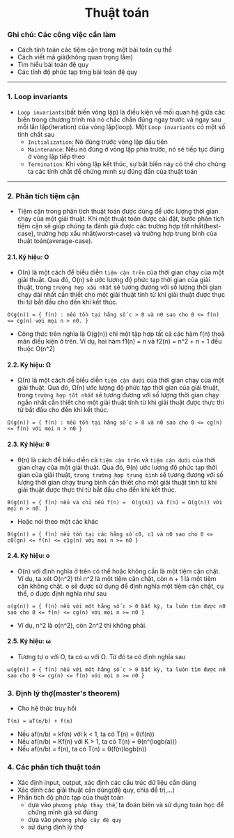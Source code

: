 <h1 align="center">Thuật toán</h1>

### Ghi chú: Các công việc cần làm

- Cách tính toán các tiệm cận trong một bài toán cụ thể
- Cách viết mã giả(không quan trọng lắm)
- Tìm hiểu bài toán đệ quy
- Các tính độ phức tạp trng bài toán đệ quy

---

### 1. Loop invariants

- `Loop invariants`(bất biến vòng lặp) là điều kiện về mối quan hệ giữa các biến trong chương trình mà nó chắc chắn đúng ngay trước và ngay sau mỗi lần lặp(iteration) của vòng lặp(loop). Một `Loop invariants` có một số tính chất sau
  - `Initialization`: Nó đúng trước vòng lặp đầu tiên
  - `Maintenance`: Nếu nó đúng ở vòng lặp phía trước, nó sẽ tiếp tục đúng ở vòng lặp tiếp theo
  - `Termination`: Khi vòng lặp kết thúc, sự bât biến này có thể cho chúng ta các tính chất để chứng minh sự đúng đắn của thuật toán

---

### 2. Phân tích tiệm cận

- Tiệm cận trong phân tích thuật toán được dùng để ước lượng thời gian chạy của một giải thuật. Khi một thuật toán được cài đặt, bước phân tích tiệm cận sẽ giúp chúng ta đánh giá được các trường hợp tốt nhất(best-case), trường hợp xấu nhất(worst-case) và trường hợp trung bình của thuật toán(average-case).

#### 2.1. Ký hiệu: Ο

- Ο(n) là một cách để biểu diễn `tiệm cận trên` của thời gian chạy của một giải thuật. Qua đó, O(n) sẽ ước lượng độ phức tạp thời gian của giải thuật, trong `trường hợp xấu nhất` sẽ tương đương với số lượng thời gian chạy dài nhất cần thiết cho một giải thuật tính từ khi giải thuật được thực thi từ bắt đầu cho đến khi kết thúc.

```shell
Ο(g(n)) = { f(n) : nếu tồn tại hằng số c > 0 và n0 sao cho 0 <= f(n) <= cg(n) với mọi n > n0. }
```

- Công thức trên nghĩa là O(g(n)) chỉ một tập hợp tất cả các hàm f(n) thoả mãn điều kiện ở trên. Ví dụ, hai hàm f1(n) = n và f2(n) = n^2 + n + 1 đều thuộc O(n^2)

#### 2.2. Ký hiệu: Ω

- Ω(n) là một cách để biểu diễn `tiệm cận dưới` của thời gian chạy của một giải thuật. Qua đó, Ω(n) ước lượng độ phức tạp thời gian của giải thuật, trong `trường hợp tốt nhất` sẽ tương đương với số lượng thời gian chạy ngắn nhất cần thiết cho một giải thuật tính từ khi giải thuật được thực thi từ bắt đầu cho đến khi kết thúc.

```shell
Ω(g(n)) = { f(n) : nếu tồn tại hằng số c > 0 và n0 sao cho 0 <= cg(n) <= f(n) với mọi n > n0 }
```

#### 2.3. Ký hiệu: θ

- θ(n) là cách để biểu diễn cả `tiệm cận trên` và `tiệm cận dưới` của thời gian chạy của một giải thuật. Qua đó, θ(n) ước lượng độ phức tạp thời gian của giải thuật, `trong trường hợp trung bình` sẽ tương đương với số lượng thời gian chạy trung bình cần thiết cho một giải thuật tính từ khi giải thuật được thực thi từ bắt đầu cho đến khi kết thúc.

```shell
θ(g(n)) = { f(n) nếu và chỉ nếu f(n) =  Ο(g(n)) và f(n) = Ω(g(n)) với mọi n > n0. }
```

- Hoặc nói theo một các khác

```shell
θ(g(n)) = { f(n) nếu tồn tại các hằng số c0, c1 và n0 sao cho 0 <= c0(gn) <= f(n) <= c1g(n) với mọi n >= n0 }
```

#### 2.4. Ký hiệu: o

- O(n) với định nghĩa ở trên có thể hoặc không cần là một tiệm cận chặt. Ví dụ, ta xét O(n^2) thì n^2 là một tiệm cận chặt, còn n + 1 là một tiệm cận không chặt. o sẽ được sử dụng để định nghĩa một tiệm cận chặt, cụ thể, o được định nghĩa như sau

```shell
o(g(n)) = { f(n) nếu với một hằng số c > 0 bất kỳ, ta luôn tìm được n0 sao cho 0 <= f(n) <= cg(n) với mọi n >= n0 }
```

- Ví dụ, n^2 là o(n^2), còn 2n^2 thì không phải.

#### 2.5. Ký hiệu: ω

- Tương tự o với O, ta có ω với Ω. Từ đó ta có định nghĩa sau

```shell
ω(g(n)) = { f(n) nếu với một hằng số c > 0 bất kỳ, ta luôn tìm được n0 sao cho 0 <= cg(n) <= f(n) với mọi n >= n0 }
```

### 3. Định lý thợ(master's theorem)

- Cho hệ thức truy hồi

```shell
T(n) = aT(n/b) + f(n)
```

- Nếu af(n/b) = kf(n) với k < 1, ta có T(n) = θ(f(n))
- Nếu af(n/b) = Kf(n) với K > 1, ta có T(n) = θ(n^(logb(a)))
- Nếu af(n/b) = f(n), ta có T(n) = θ(f(n)logb(n))

### 4. Các phân tích thuật toán

- Xác định input, output, xác định các cấu trúc dữ liệu cần dùng
- Xác định các giải thuật cần dùng(đệ quy, chia để trị,...)
- Phần tích độ phức tạp của thuật toán
  - dựa vào `phương pháp thay thế`, ta đoán biên và sử dụng toán học để chứng minh giả sử đúng
  - dựa vào `phương pháp cây đệ quy`
  - sử dụng định lý thợ
